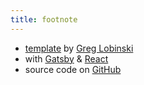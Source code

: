 ```yaml
---
title: footnote
---
```


* [template](https://github.com/greglobinski/gatsby-starter-personal-blog) by [Greg Lobinski](https://www.greglobinski.com)
* with [Gatsby](https://www.gatsbyjs.org/) & [React](https://reactjs.org)
* source code on [GitHub](https://github.com/funkymonkeymonk/learning-the-sword)
